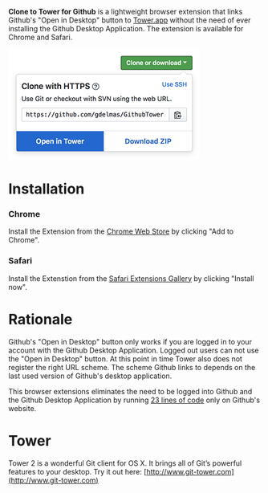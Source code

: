 **Clone to Tower for Github** is a lightweight browser extension that links Github's "Open in Desktop" button to [Tower.app](http://www.git-tower.com) without the need of ever installing the Github Desktop Application. The extension is available for Chrome and Safari.

![](screenshot.png)

# Installation

### Chrome
Install the Extension from the [Chrome Web Store](https://chrome.google.com/webstore/detail/github-tower/ipgffdnnaanlcjlmpmmllieefmfjcbml) by clicking "Add to Chrome".

### Safari
Install the Extenstion from the [Safari Extensions Gallery](https://safari-extensions.apple.com/details/?id=de.dreamlab.githubtower-R448YUR7UE) by clicking "Install now". 



# Rationale
Github's "Open in Desktop" button only works if you are logged in to your account with the Github Desktop Application. Logged out users can not use the "Open in Desktop" button. At this point in time Tower also does not register the right URL scheme. The scheme Github links to depends on the last used version of Github's desktop application.

This browser extensions eliminates the need to be logged into Github and the Github Desktop Application by running [23 lines of code](https://github.com/gdelmas/GithubTower/blob/master/src-safari/GithubTower.safariextension/main.js) only on Github's website.

# Tower
Tower 2 is a wonderful Git client for OS X. It brings all of Git’s powerful features to your desktop. Try it out here: [http://www.git-tower.com](http://www.git-tower.com)
